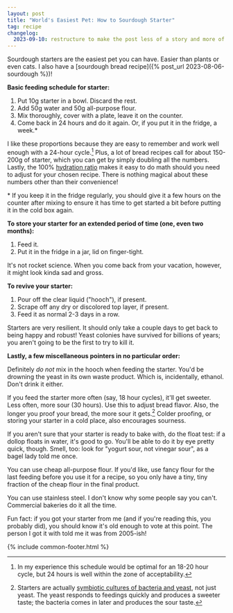 ```yaml
---
layout: post
title: "World's Easiest Pet: How to Sourdough Starter"
tag: recipe
changelog:
  2023-09-10: restructure to make the post less of a story and more of a reference.
---
```


Sourdough starters are the easiest pet you can have. Easier than plants or even cats. I also have a [sourdough bread recipe]({% post_url 2023-08-06-sourdough %})!

**Basic feeding schedule for starter:**

1. Put 10g starter in a bowl. Discard the rest.
2. Add 50g water and 50g all-purpose flour.
3. Mix thoroughly, cover with a plate, leave it on the counter.
4. Come back in 24 hours and do it again. Or, if you put it in the fridge, a week.*

I like these proportions because they are easy to remember and work well enough with a 24-hour cycle.[^1] Plus, a lot of bread recipes call for about 150-200g of starter, which you can get by simply doubling all the numbers. Lastly, the 100% [hydration ratio](https://www.kingarthurbaking.com/blog/2023/01/11/bread-hydration) makes it easy to do math should you need to adjust for your chosen recipe. There is nothing magical about these numbers other than their convenience!

\* If you keep it in the fridge regularly, you should give it a few hours on the counter after mixing to ensure it has time to get started a bit before putting it in the cold box again.

**To store your starter for an extended period of time (one, even two months):**

1. Feed it.
2. Put it in the fridge in a jar, lid on finger-tight.

It's not rocket science. When you come back from your vacation, however, it might look kinda sad and gross.

**To revive your starter:**

1. Pour off the clear liquid ("hooch"), if present.
2. Scrape off any dry or discolored top layer, if present.
3. Feed it as normal 2-3 days in a row.

Starters are very resilient. It should only take a couple days to get back to being happy and robust! Yeast colonies have survived for billions of years; you aren't going to be the first to try to kill it.

**Lastly, a few miscellaneous pointers in no particular order:**

Definitely _do not_ mix in the hooch when feeding the starter. You'd be drowning the yeast in its own waste product. Which is, incidentally, ethanol. Don't drink it either.

If you feed the starter more often (say, 18 hour cycles), it'll get sweeter. Less often, more sour (30 hours). Use this to adjust bread flavor. Also, the longer you proof your bread, the more sour it gets.[^2] Colder proofing, or storing your starter in a cold place, also encourages sourness.

If you aren't sure that your starter is ready to bake with, do the float test: if a dollop floats in water, it's good to go. You'll be able to do it by eye pretty quick, though. Smell, too: look for "yogurt sour, not vinegar sour", as a bagel lady told me once.

You can use cheap all-purpose flour. If you'd like, use fancy flour for the last feeding before you use it for a recipe, so you only have a tiny, tiny fraction of the cheap flour in the final product.

You can use stainless steel. I don't know why some people say you can't. Commercial bakeries do it all the time.

Fun fact: if you got your starter from me (and if you're reading this, you probably did), you should know it's old enough to vote at this point. The person I got it with told me it was from 2005-ish!

{% include common-footer.html %}

[^1]: In my experience this schedule would be optimal for an 18-20 hour cycle, but 24 hours is well within the zone of acceptability.
[^2]: Starters are actually [symbiotic cultures of bacteria and yeast](https://en.wikipedia.org/wiki/SCOBY), not just yeast. The yeast responds to feedings quickly and produces a sweeter taste; the bacteria comes in later and produces the sour taste.

